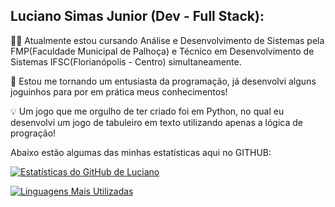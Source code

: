 ## Luciano Simas Junior (Dev - Full Stack): 

👨‍💻 Atualmente estou cursando Análise e Desenvolvimento de Sistemas pela FMP(Faculdade Municipal de Palhoça) e Técnico em Desenvolvimento de Sistemas IFSC(Florianópolis - Centro) simultaneamente.

🚀 Estou me tornando um entusiasta da programação, já desenvolvi alguns joguinhos para por em prática meus conhecimentos! 

💡 Um jogo que me orgulho de ter criado foi em Python, no qual eu desenvolvi um jogo de tabuleiro em texto utilizando apenas a lógica de progração!

Abaixo estão algumas das minhas estatísticas aqui no GITHUB: 

[![Estatísticas do GitHub de Luciano](https://github-readme-stats.vercel.app/api?username=thesimas&show_icons=true&theme=dracula&include_all_commits=true&count_private=true)](https://github.com/anuraghazra/github-readme-stats)

[![Linguagens Mais Utilizadas](https://github-readme-stats.vercel.app/api/top-langs/?username=thesimas&layout=compact&langs_count=7&theme=dracula)](https://github.com/anuraghazra/github-readme-stats)


